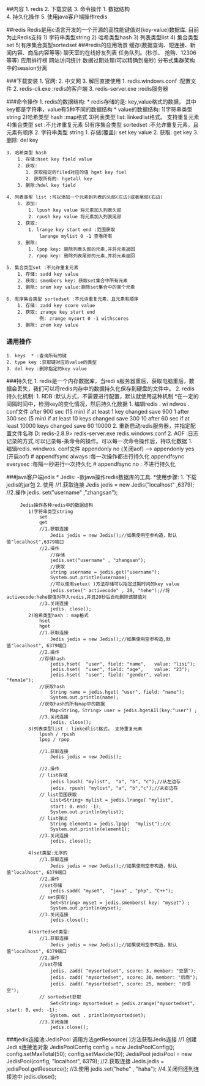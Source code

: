 ##内容
	1. redis
	2. 下载安装
	3. 命令操作
		1. 数据结构  
	4. 持久化操作
	5. 使用java客户端操作redis
		
##redis
	Redis是用c语言开发的一个开源的高性能键值对(key-value)数据库.
	目前为止Redis支持
	1) 字符串类型string
	2) 哈希类型hash
	3) 列表类型list
	4) 集合类型set
	5)有序集合类型sortedset
###redis的应用场景
	缓存(数据查询、短连接、新闻内容、商品内容等等)
	聊天室的在线好友列表
	任务队列。(秒杀、 抢购、12306等等)
	应用排行榜
	网站访问统计
	数据过期处理(可以精确到毫秒)
	分布式集群架构中的session分离

###下载安装
	1. 官网: 
	2. 中文网
	3. 解压直接使用
		1. redis.windows.conf :配置文件
		2. redis-cli.exe :redis的客户端
		3. redis-server.exe :redis服务器

###命令操作
	1. redis的数据结构:
		* redis存储的是: key,value格式的数据， 其中key都是字符串，value有5种不同的数据结构
			* value的数据结构:
			1)字符串类型 string
			2)哈希类型 hash :map格式
			3)列表类型 list: linkedlist格式。 支持重复元素
			4)集合类型 set :不允许重复元素
			5)有序集合类型 sortedset :不允许重复元素，且元素有顺序
	2. 字符串类型 string
		1. 存储(覆盖): set key value
		2. 获取: get key 
		3. 删除: del key

	3. 哈希类型 hash
		1. 存储:hset key field value
		2. 获取:
		   1. 获取指定的filed对应的值 hget key fiel 
		   2. 获取所有的: hgetall key
		3. 删除:hdel key field
	
	4. 列表类型 list :可以添加一个元素到列表的头部(左边)或者尾部(右边)
		1. 添加:
			1. lpush key value 将元素加入列表头部
			2. rpush key value 将元素加入列表尾部
		2. 获取: 
			1. lrange key start end :范围获取   
				larange mylist 0 -1 查看所有  
		3. 删除:
			1. lpop key: 删除列表头部的元素,并将元素返回
			2. rpop key: 删除列表尾部的元素,并将元素返回
	
	5. 集合类型set :不允许重复元素
		1. 存储: sadd key value
		2. 获取: smembers key: 获取set集合中所有元素
		3. 删除: srem key value:删除set集合中的某个元素
	
	6. 有序集合类型 sortedset :不允许重复元素，且元素有顺序
		1. 存储: zadd key score value 
		2. 获取: zrange key start end
				例: zrange mysort 0 -1 withscores
		3. 删除: zrem key value
### 通用操作
	1. keys  * :查询所有的键
	2. type key :获取键对应的value的类型
	3. del key :删除指定的key value
###持久化
	1. redis是一个内存数据库，当redi s服务器重后，获取电脑重后，数据会丢失，我们可以将redis内存中的数据持久化保存到硬盘的文件中。
	2. redis持久化机制:
		1. RDB :默认方式，不需要进行配置，默认就使用这种机制
			*在一定的间隔时间中，检测key的变化情况，然后持久化数据
			1. 编辑redis . wi ndwos . conf文件
				after 900 sec (15 min) if at least 1 key changed
					save 900 1
				after 300 sec (5 min) if at least 10 keys changed
					save 300 10
				after 60 sec if at least 10000 keys changed
					save 60 10000
			2. 重新启动redis服务器，并指定配置文件名称
				D: redis-2.8.9> redis-server.exe  redis.windows.conf
		2. AOF :日志记录的方式,可以记录每-条命令的操作。可以每一次命令操作后，持玖化数据
			1. 编辑redis. windwos. conf文件
				appendonly no (关闭aof) --> appendonly yes (开启aof)
					# appendfsync always :每一次操作都进行持久化
					 appendfsync everysec :每隔一秒进行一次持久化
					# appendfsync no : 不进行持久化
 
###java客户端jedis
	*  Jedis: -款java操作redis数据库的工具.
		*使用步骤:
		1. 下载jedis的jar包
		2. 使用
			//1.获取连接
			Jedis jedis = new Jedis("localhost" ,6379);
			//2.操作
			jedis. set("username" ,”zhangsan");


		 Jedis操作各种redis中的数据结构
			1)字符串类型string
				set
				get
				//1.获取连接
					Jedis jedis = new Jedis();//如果使用空参构造，默认值"localhost",6379端口
				//2.操作
					//存储
					jedis.set("username" , "zhangsan");
					//获取
					string username = jedis.get("username");
					System.out.println(username);
					//可以使用setex( )方法存储可以指定过期时间的key value
					jedis.setex(" activecode" , 20, "hehe");//将activecode:hehe键值对存入redis,并且20秒后自动删除该键值对
				//3.关闭连接
					jedis. close();
			2)哈希类型hash : map格式
				hset
				hget
				//1.获取连接
					Jedis jedis = new Jedis();//如果使用空参构造,默值"localhost", 6379端口
				//2.操作
				//存储hash
					jedis.hset(  "user", field: "name",   value: "lisi");
					jedis.hset(  "user", field: "age",    value: "23");
					jedis.hset(  "user", field: "gender", value: "fema1e");
				//获取hash
					String name = jedis.hget( "user", field: "name");
					System.out.println(name);
				//获取hash的所有map中的数据
					Map<String，String> user = jedis.hgetA1l(key:"user") ;
				//3.关闭连接
					jedis. close();
			3)列表类型list : linkedlist格式。 支持重复元素
				lpush / rpush
				lpop / rpop

				//1.获取连接
					Jedis jedis = new Jedis();

				//2.操作
				// list存储
					jedis.lpush( "mylist",  "a", "b", "c");//从左边存
					jedis. rpush( "mylist", "a", "b","c");//从右边存
				// list范围获取
					List<String> mylist = jedis.lrange( "mylist",
					start: 0，end: -1);
					System.out.println(mylist);
				// list弹出
					String element1 = jedis.lpop(  "mylist");//c
					System.out.println(element1); 
				//3.关闭连接
					jedis. close();
			
			4)set类型:无序的
				//1.获取连接
					Jedis jedis = new Jedis();//如果使用空参构造，默认值"localhost", 6379端口
				//2.操作
				//set存储
					jedis.sadd( "myset",  "java" , "php", "C++");
				// set获取|
					Set<String> myset = jedis.smembers( key: "myset") ;
					System.out.println(myset);
				//3.关闭连接
					jedis.close();

			4)sortedset类型:
				//1.获取连接
					Jedis jedis = new Jedis();//如果使用空参构造，默认值"localhost", 6379端口
				//2.操作
				//set存储
					jedis. zadd( "mysortedset", score: 3, member: "亚瑟");
					jedis. zadd( "mysortedset", score: 30，member: "后商");
					jedis. zadd( "mysortedset", score: 25, member: "孙悟空"); 
				// sortedset获取
					Set<String> mysortedset = jedis.zrange("mysortedset"，start: 0，end: -1);
					System. out . println(mysortedset);
				//3.关闭连接
					jedis.close();


###jedis连接池:JedisPool
	调用方法getResource( )方法获取Jedis连接
	//1.创建Jedi s连接池对象
		JedisPoolConfig config = ncw JedisPoolConfig();
		config.setMaxTotal(50);
		config.setMaxIdle(10);
		JedisPool jedisPool = new JedisPool(config, "localhost", 6379);
	//2.获取连接
		Jedis.jedis = jedisPool.getResource();
	//3.使用
		jedis.set("hehe" , "haha");
	//4.关闭归还到连接池中
		jedis.close();

	